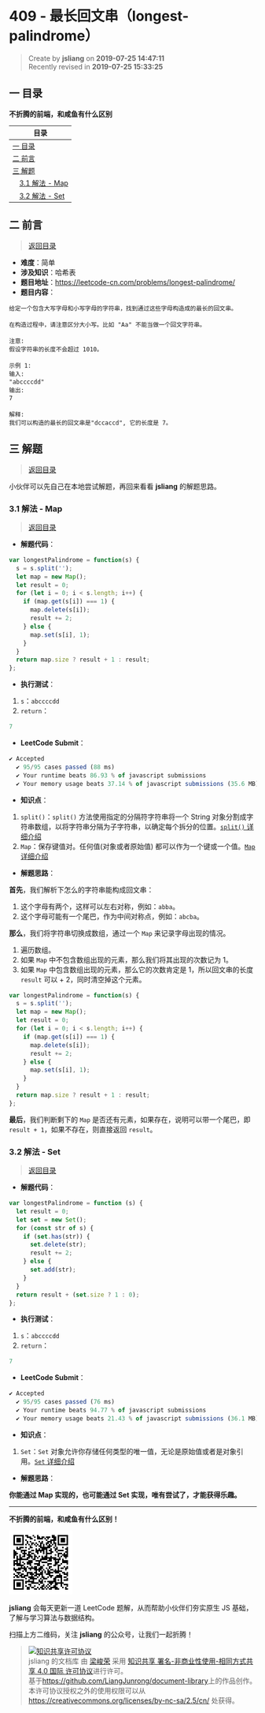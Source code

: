 409 - 最长回文串（longest-palindrome）
===

> Create by **jsliang** on **2019-07-25 14:47:11**  
> Recently revised in **2019-07-25 15:33:25**

## <a name="chapter-one" id="chapter-one">一 目录</a>

**不折腾的前端，和咸鱼有什么区别**

| 目录 |
| --- | 
| [一 目录](#chapter-one) | 
| <a name="catalog-chapter-two" id="catalog-chapter-two"></a>[二 前言](#chapter-two) |
| <a name="catalog-chapter-three" id="catalog-chapter-three"></a>[三 解题](#chapter-three) |
| &emsp;[3.1 解法 - Map](#chapter-three-one) |
| &emsp;[3.2 解法 - Set](#chapter-three-two) |

## <a name="chapter-two" id="chapter-two">二 前言</a>

> [返回目录](#chapter-one)

* **难度**：简单
* **涉及知识**：哈希表
* **题目地址**：https://leetcode-cn.com/problems/longest-palindrome/
* **题目内容**：

```
给定一个包含大写字母和小写字母的字符串，找到通过这些字母构造成的最长的回文串。

在构造过程中，请注意区分大小写。比如 "Aa" 不能当做一个回文字符串。

注意:
假设字符串的长度不会超过 1010。

示例 1:
输入:
"abccccdd"
输出:
7

解释:
我们可以构造的最长的回文串是"dccaccd", 它的长度是 7。
```

## <a name="chapter-three" id="chapter-three">三 解题</a>

> [返回目录](#chapter-one)

小伙伴可以先自己在本地尝试解题，再回来看看 **jsliang** 的解题思路。

### <a name="chapter-three-one" id="chapter-three-one">3.1 解法 - Map</a>

> [返回目录](#chapter-one)

* **解题代码**：

```js
var longestPalindrome = function(s) {
  s = s.split('');
  let map = new Map();
  let result = 0;
  for (let i = 0; i < s.length; i++) {
    if (map.get(s[i]) === 1) {
      map.delete(s[i]);
      result += 2;
    } else {
      map.set(s[i], 1);
    }
  }
  return map.size ? result + 1 : result;
};
```

* **执行测试**：

1. `s`：`abccccdd`
2. `return`：

```js
7
```

* **LeetCode Submit**：

```js
✔ Accepted
  ✔ 95/95 cases passed (88 ms)
  ✔ Your runtime beats 86.93 % of javascript submissions
  ✔ Your memory usage beats 37.14 % of javascript submissions (35.6 MB)
```

* **知识点**：

1. `split()`：`split()` 方法使用指定的分隔符字符串将一个 String 对象分割成字符串数组，以将字符串分隔为子字符串，以确定每个拆分的位置。[`split()` 详细介绍](https://github.com/LiangJunrong/document-library/blob/master/JavaScript-library/JavaScript/Function/split.md)
2. `Map`：保存键值对。任何值(对象或者原始值) 都可以作为一个键或一个值。[`Map` 详细介绍](https://github.com/LiangJunrong/document-library/blob/master/JavaScript-library/JavaScript/Object/Map.md)

* **解题思路**：

**首先**，我们解析下怎么的字符串能构成回文串：

1. 这个字母有两个，这样可以左右对称，例如：`abba`。
2. 这个字母可能有一个尾巴，作为中间对称点，例如：`abcba`。

**那么**，我们将字符串切换成数组，通过一个 `Map` 来记录字母出现的情况。

1. 遍历数组。
2. 如果 `Map` 中不包含数组出现的元素，那么我们将其出现的次数记为 1。
3. 如果 `Map` 中包含数组出现的元素，那么它的次数肯定是 1，所以回文串的长度 `result` 可以 + 2，同时清空掉这个元素。

```js
var longestPalindrome = function(s) {
  s = s.split('');
  let map = new Map();
  let result = 0;
  for (let i = 0; i < s.length; i++) {
    if (map.get(s[i]) === 1) {
      map.delete(s[i]);
      result += 2;
    } else {
      map.set(s[i], 1);
    }
  }
  return map.size ? result + 1 : result;
};
```

**最后**，我们判断剩下的 `Map` 是否还有元素，如果存在，说明可以带一个尾巴，即 `result + 1`，如果不存在，则直接返回 `result`。

### <a name="chapter-three-two" id="chapter-three-two">3.2 解法 - Set</a>

> [返回目录](#chapter-one)

* **解题代码**：

```js
var longestPalindrome = function (s) {
  let result = 0;
  let set = new Set();
  for (const str of s) {
    if (set.has(str)) {
      set.delete(str);
      result += 2;
    } else {
      set.add(str);
    }
  }
  return result + (set.size ? 1 : 0);
};
```

* **执行测试**：

1. `s`：`abccccdd`
2. `return`：

```js
7
```

* **LeetCode Submit**：

```js
✔ Accepted
  ✔ 95/95 cases passed (76 ms)
  ✔ Your runtime beats 94.77 % of javascript submissions
  ✔ Your memory usage beats 21.43 % of javascript submissions (36.1 MB)
```

* **知识点**：

1. `Set`：`Set` 对象允许你存储任何类型的唯一值，无论是原始值或者是对象引用。[`Set` 详细介绍](https://github.com/LiangJunrong/document-library/blob/master/JavaScript-library/JavaScript/Object/Set.md)

* **解题思路**：

**你能通过 Map 实现的，也可能通过 Set 实现，唯有尝试了，才能获得乐趣。**

---

**不折腾的前端，和咸鱼有什么区别！**

![图](../../../public-repertory/img/z-small-wechat-public-address.jpg)

**jsliang** 会每天更新一道 LeetCode 题解，从而帮助小伙伴们夯实原生 JS 基础，了解与学习算法与数据结构。

扫描上方二维码，关注 **jsliang** 的公众号，让我们一起折腾！

> <a rel="license" href="http://creativecommons.org/licenses/by-nc-sa/4.0/"><img alt="知识共享许可协议" style="border-width:0" src="https://i.creativecommons.org/l/by-nc-sa/4.0/88x31.png" /></a><br /><span xmlns:dct="http://purl.org/dc/terms/" property="dct:title">jsliang 的文档库</span> 由 <a xmlns:cc="http://creativecommons.org/ns#" href="https://github.com/LiangJunrong/document-library" property="cc:attributionName" rel="cc:attributionURL">梁峻荣</a> 采用 <a rel="license" href="http://creativecommons.org/licenses/by-nc-sa/4.0/">知识共享 署名-非商业性使用-相同方式共享 4.0 国际 许可协议</a>进行许可。<br />基于<a xmlns:dct="http://purl.org/dc/terms/" href="https://github.com/LiangJunrong/document-library" rel="dct:source">https://github.com/LiangJunrong/document-library</a>上的作品创作。<br />本许可协议授权之外的使用权限可以从 <a xmlns:cc="http://creativecommons.org/ns#" href="https://creativecommons.org/licenses/by-nc-sa/2.5/cn/" rel="cc:morePermissions">https://creativecommons.org/licenses/by-nc-sa/2.5/cn/</a> 处获得。